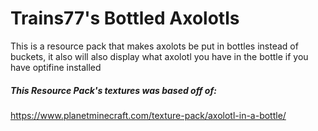 # Trains77's Bottled Axolotls
This is a resource pack that makes axolots be put in bottles instead of buckets, it also will also display what axolotl you have in the bottle if you have optifine installed
##### This Resource Pack's textures was based off of:
https://www.planetminecraft.com/texture-pack/axolotl-in-a-bottle/
